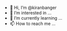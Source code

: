 - 👋 Hi, I’m @kiranbanger
- 👀 I’m interested in ...
- 🌱 I’m currently learning ...
- 📫 How to reach me ...

<!---
kiranbanger/kiranbanger is a ✨ special ✨ repository because its `README.md` (this file) appears on your GitHub profile.
You can click the Preview link to take a look at your changes.
--->
